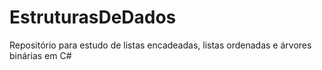 # EstruturasDeDados
Repositório para estudo de listas encadeadas, listas ordenadas e árvores binárias em C#
